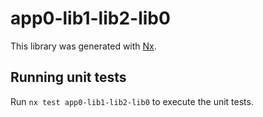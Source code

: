 # app0-lib1-lib2-lib0

This library was generated with [Nx](https://nx.dev).

## Running unit tests

Run `nx test app0-lib1-lib2-lib0` to execute the unit tests.
